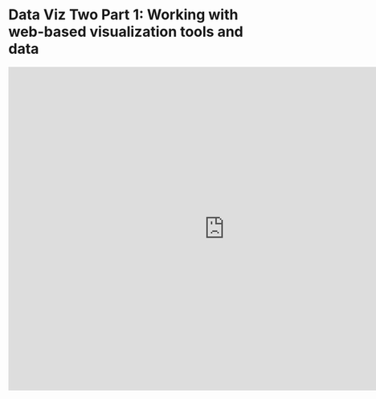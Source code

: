 # Data Viz Two Part 1: Working with web-based visualization tools and data
<iframe src="https://data.oecd.org/chart/7bis" width="860" height="645" style="border: 0" mozallowfullscreen="true" webkitallowfullscreen="true" allowfullscreen="true"><a href="https://data.oecd.org/chart/7bis" target="_blank">OECD Chart: General government debt, Total, % of GDP, Annual, 2022</a></iframe>
